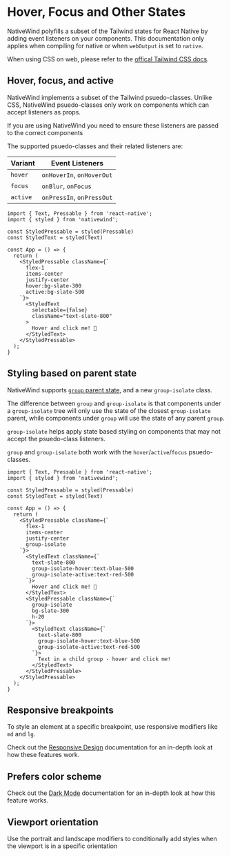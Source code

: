 # Hover, Focus and Other States

NativeWind polyfills a subset of the Tailwind states for React Native by adding event listeners on your components. This documentation only applies when compiling for native or when `webOutput` is set to `native`.

When using CSS on web, please refer to the [offical Tailwind CSS docs](https://tailwindcss.com/docs/hover-focus-and-other-states).

## Hover, focus, and active

NativeWind implements a subset of the Tailwind psuedo-classes. Unlike CSS, NativeWind psuedo-classes only work on components which can accept listeners as props.

If you are using NativeWind you need to ensure these listeners are passed to the correct components

The supported psuedo-classes and their related listeners are:

| Variant  | Event Listeners           |
| -------- | ------------------------- |
| `hover`  | `onHoverIn`, `onHoverOut` |
| `focus`  | `onBlur`, `onFocus`       |
| `active` | `onPressIn`, `onPressOut` |

```SnackPlayer name=States
import { Text, Pressable } from 'react-native';
import { styled } from 'nativewind';

const StyledPressable = styled(Pressable)
const StyledText = styled(Text)

const App = () => {
  return (
    <StyledPressable className={`
      flex-1
      items-center
      justify-center
      hover:bg-slate-300
      active:bg-slate-500
    `}>
      <StyledText
        selectable={false}
        className="text-slate-800"
      >
        Hover and click me! 🎉
      </StyledText>
    </StyledPressable>
  );
}
```

## Styling based on parent state

NativeWind supports [`group` parent state](https://tailwindcss.com/docs/hover-focus-and-other-states#styling-based-on-parent-state), and a new `group-isolate` class.

The difference between `group` and `group-isolate` is that components under a `group-isolate` tree will only use the state of the closest `group-isolate` parent, while components under `group` will use the state of any parent `group`.

`group-isolate` helps apply state based styling on components that may not accept the psuedo-class listeners.

`group` and `group-isolate` both work with the `hover`/`active`/`focus` psuedo-classes.

```SnackPlayer name=States
import { Text, Pressable } from 'react-native';
import { styled } from 'nativewind';

const StyledPressable = styled(Pressable)
const StyledText = styled(Text)

const App = () => {
  return (
    <StyledPressable className={`
      flex-1
      items-center
      justify-center
      group-isolate
    `}>
      <StyledText className={`
        text-slate-800
        group-isolate-hover:text-blue-500
        group-isolate-active:text-red-500
      `}>
        Hover and click me! 🎉
      </StyledText>
      <StyledPressable className={`
        group-isolate
        bg-slate-300
        h-20
      `}>
        <StyledText className={`
          text-slate-800
          group-isolate-hover:text-blue-500
          group-isolate-active:text-red-500
        `}>
          Text in a child group - hover and click me!
        </StyledText>
      </StyledPressable>
    </StyledPressable>
  );
}
```

## Responsive breakpoints

To style an element at a specific breakpoint, use responsive modifiers like `md` and `lg`.

Check out the [Responsive Design](./responsive-design) documentation for an in-depth look at how these features work.

## Prefers color scheme

Check out the [Dark Mode](./dark-mode) documentation for an in-depth look at how this feature works.

## Viewport orientation

Use the portrait and landscape modifiers to conditionally add styles when the viewport is in a specific orientation
